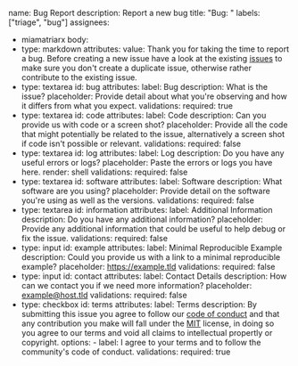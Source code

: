name: Bug Report
description: Report a new bug
title: "Bug: "
labels: ["triage", "bug"]
assignees:
  - miamatriarx
body:
  - type: markdown
    attributes:
      value: Thank you for taking the time to report a bug.  Before creating a new issue have a look at the existing [issues](https://github.com/miamatriarx/miamatriarx/issues) to make sure you don't create a duplicate issue, otherwise rather contribute to the existing issue.
  - type: textarea
    id: bug
    attributes:
      label: Bug
      description: What is the issue?
      placeholder: Provide detail about what you're observing and how it differs from what you expect.
    validations:
      required: true
  - type: textarea
    id: code
    attributes:
      label: Code
      description: Can you provide us with code or a screen shot?
      placeholder: Provide all the code that might potentially be related to the issue, alternatively a screen shot if code isn't possible or relevant.
    validations:
      required: false
  - type: textarea
    id: log
    attributes:
      label: Log
      description: Do you have any useful errors or logs?
      placeholder: Paste the errors or logs you have here.
      render: shell
    validations:
      required: false
  - type: textarea
    id: software
    attributes:
      label: Software
      description: What software are you using?
      placeholder: Provide detail on the software you're using as well as the versions.
    validations:
      required: false
  - type: textarea
    id: information
    attributes:
      label: Additional Information
      description: Do you have any additional information?
      placeholder: Provide any additional information that could be useful to help debug or fix the issue.
    validations:
      required: false
  - type: input
    id: example
    attributes:
      label: Minimal Reproducible Example
      description: Could you provide us with a link to a minimal reproducible example?
      placeholder: https://example.tld
    validations:
      required: false
  - type: input
    id: contact
    attributes:
      label: Contact Details
      description: How can we contact you if we need more information?
      placeholder: example@host.tld
    validations:
      required: false
  - type: checkbox
    id: terms
    attributes:
      label: Terms
      description: By submitting this issue you agree to follow our [code of conduct](https://github.com/miamatriarx/miamatriarx/code_of_conduct.md) and that any contribution you make will fall under the [MIT](https://github.com/miamatriarx/miamatriarx/license.md) license, in doing so you agree to our terms and void all claims to intellectual propertly or copyright.
      options:
        - label: I agree to your terms and to follow the community's code of conduct.
    validations:
      required: true
